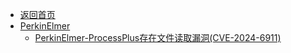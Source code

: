 - [返回首页](/)
- [PerkinElmer](PerkinElmer/)
  - [PerkinElmer-ProcessPlus存在文件读取漏洞(CVE-2024-6911)](PerkinElmer/PerkinElmer-ProcessPlus存在文件读取漏洞(CVE-2024-6911).md)
